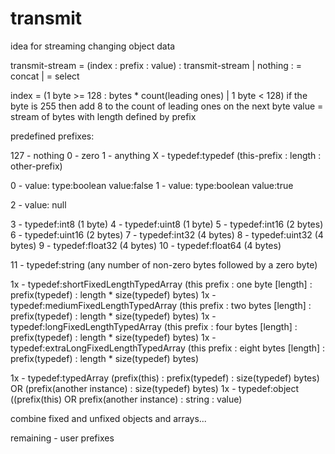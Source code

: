 # transmit
idea for streaming changing object data

transmit-stream = (index : prefix : value) : transmit-stream | nothing
: = concat
| = select

index = (1 byte >= 128 : bytes * count(leading ones) | 1 byte < 128)
    if the byte is 255 then add 8 to the count of leading ones on the next byte
value = stream of bytes with length defined by prefix

predefined prefixes:

127 - nothing
0 - zero
1 - anything
X - typedef:typedef (this-prefix : length : other-prefix)

0 - value: type:boolean value:false
1 - value: type:boolean value:true

2 - value: null

3 - typedef:int8 (1 byte)
4 - typedef:uint8 (1 byte)
5 - typedef:int16 (2 bytes)
6 - typedef:uint16 (2 bytes)
7 - typedef:int32 (4 bytes)
8 - typedef:uint32 (4 bytes)
9 - typedef:float32 (4 bytes)
10 - typedef:float64 (4 bytes)

11 - typedef:string (any number of non-zero bytes followed by a zero byte)

1x - typedef:shortFixedLengthTypedArray (this prefix : one byte [length] : prefix(typedef) : length * size(typedef) bytes)
1x - typedef:mediumFixedLengthTypedArray (this prefix : two bytes [length] : prefix(typedef) : length * size(typedef) bytes)
1x - typedef:longFixedLengthTypedArray (this prefix : four bytes [length] : prefix(typedef) : length * size(typedef) bytes)
1x - typedef:extraLongFixedLengthTypedArray (this prefix : eight bytes [length] : prefix(typedef) : length * size(typedef) bytes)

1x - typedef:typedArray (prefix(this) : prefix(typedef) : size(typedef) bytes) OR (prefix(another instance) : size(typedef) bytes)
1x - typedef:object ((prefix(this) OR prefix(another instance) : string : value)

combine fixed and unfixed objects and arrays...

remaining - user prefixes

